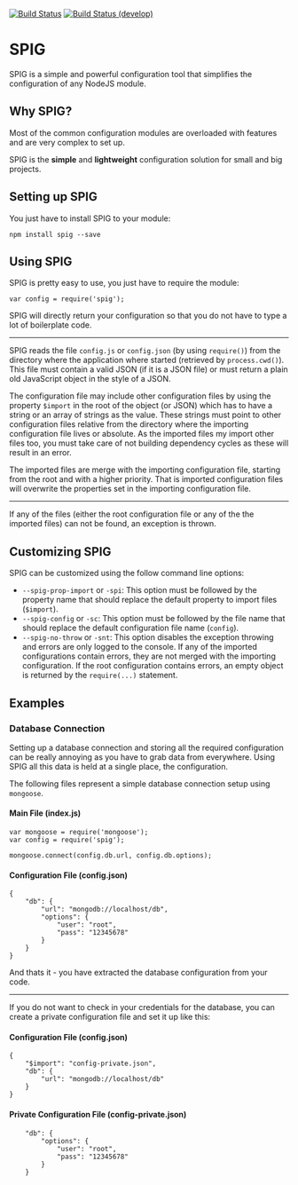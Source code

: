 [![Build Status](https://travis-ci.org/fdamken/node-spig.svg?branch=master)](https://travis-ci.org/fdamken/node-spig)
[![Build Status (develop)](https://travis-ci.org/fdamken/node-spig.svg?branch=develop)](https://travis-ci.org/fdamken/node-spig)





# SPIG

SPIG is a simple and powerful configuration tool that simplifies the configuration of any NodeJS module.




## Why SPIG?

Most of the common configuration modules are overloaded with features and are very complex to set up.

SPIG is the **simple** and **lightweight** configuration solution for small and big projects.




## Setting up SPIG

You just have to install SPIG to your module:

```
npm install spig --save
```




## Using SPIG

SPIG is pretty easy to use, you just have to require the module:

```
var config = require('spig');
```

SPIG will directly return your configuration so that you do not have to type a lot of boilerplate code.

---

SPIG reads the file `config.js` or `config.json` (by using `require()`) from the directory where the application where started (retrieved by `process.cwd()`). This file must contain a valid JSON (if it is a JSON file) or must return a plain old JavaScript object in the style of a JSON.

The configuration file may include other configuration files by using the property `$import` in the root of the object (or JSON) which has to have a string or an array of strings as the value. These strings must point to other configuration files relative from the directory where the importing configuration file lives or absolute. As the imported files my import other files too, you must take care of not building dependency cycles as these will result in an error.

The imported files are merge with the importing configuration file, starting from the root and with a higher priority. That is imported configuration files will overwrite the properties set in the importing configuration file.

---

If any of the files (either the root configuration file or any of the the imported files) can not be found, an exception is thrown.




## Customizing SPIG

SPIG can be customized using the follow command line options:

* `--spig-prop-import` or `-spi`: This option must be followed by the property name that should replace the default property to import files (`$import`).
* `--spig-config` or `-sc`: This option must be followed by the file name that should replace the default configuration file name (`config`).
* `--spig-no-throw` or `-snt`: This option disables the exception throwing and errors are only logged to the console. If any of the imported configurations contain errors, they are not merged with the importing configuration. If the root configuration contains errors, an empty object is returned by the `require(...)` statement.




## Examples



### Database Connection

Setting up a database connection and storing all the required configuration can be really annoying as you have to grab data from everywhere. Using SPIG all this data is held at a single place, the configuration.

The following files represent a simple database connection setup using `mongoose`.


#### Main File (index.js)

```
var mongoose = require('mongoose');
var config = require('spig');

mongoose.connect(config.db.url, config.db.options);
```


#### Configuration File (config.json)

```
{
    "db": {
        "url": "mongodb://localhost/db",
        "options": {
            "user": "root",
            "pass": "12345678"
        }
    }
}
```

And thats it - you have extracted the database configuration from your code.

---

If you do not want to check in your credentials for the database, you can create a private configuration file and set it up like this:


#### Configuration File (config.json)

```
{
    "$import": "config-private.json",
    "db": {
        "url": "mongodb://localhost/db"
    }
}
```


#### Private Configuration File (config-private.json)

```
    "db": {
        "options": {
            "user": "root",
            "pass": "12345678"
        }
    }
```
